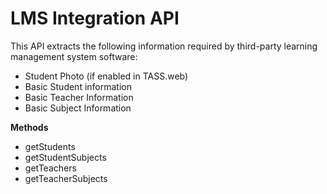 # LMS Integration API

This API extracts the following information required by third-party learning management system software:
 
-    Student Photo (if enabled in TASS.web)
-    Basic Student information
-    Basic Teacher Information
-    Basic Subject Information

**Methods**

  * getStudents
  * getStudentSubjects
  * getTeachers
  * getTeacherSubjects
  
